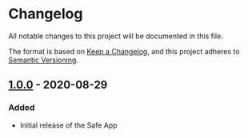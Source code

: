 # Changelog

All notable changes to this project will be documented in this file.

The format is based on [Keep a Changelog](https://keepachangelog.com/en/1.0.0/),
and this project adheres to [Semantic Versioning](https://semver.org/spec/v2.0.0.html).

## [1.0.0] - 2020-08-29

### Added

- Initial release of the Safe App

[1.0.0]: https://github.com/TomAFrench/yearn-safe-app/releases/tag/v1.0.0
